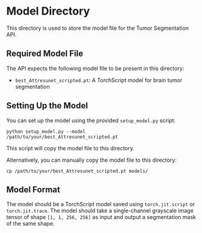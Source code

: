 # Model Directory

This directory is used to store the model file for the Tumor Segmentation API.

## Required Model File

The API expects the following model file to be present in this directory:

- `best_Attresunet_scripted.pt`: A TorchScript model for brain tumor segmentation

## Setting Up the Model

You can set up the model using the provided `setup_model.py` script:

```
python setup_model.py --model /path/to/your/best_Attresunet_scripted.pt
```

This script will copy the model file to this directory.

Alternatively, you can manually copy the model file to this directory:

```
cp /path/to/your/best_Attresunet_scripted.pt models/
```

## Model Format

The model should be a TorchScript model saved using `torch.jit.script` or `torch.jit.trace`. The model should take a single-channel grayscale image tensor of shape `[1, 1, 256, 256]` as input and output a segmentation mask of the same shape.
